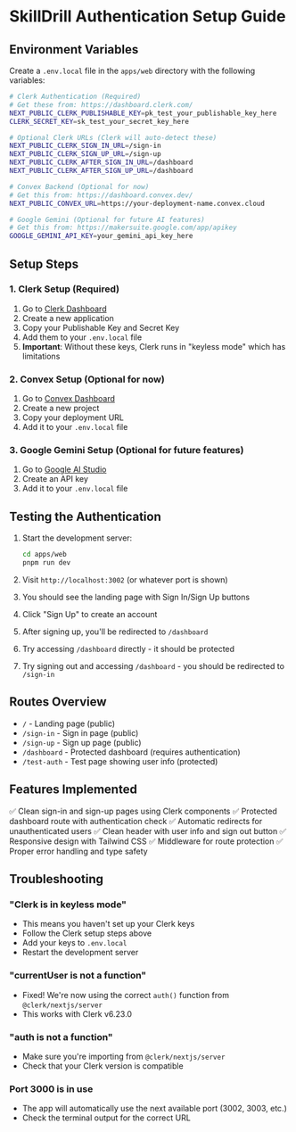 # SkillDrill Authentication Setup Guide

## Environment Variables

Create a `.env.local` file in the `apps/web` directory with the following variables:

```bash
# Clerk Authentication (Required)
# Get these from: https://dashboard.clerk.com/
NEXT_PUBLIC_CLERK_PUBLISHABLE_KEY=pk_test_your_publishable_key_here
CLERK_SECRET_KEY=sk_test_your_secret_key_here

# Optional Clerk URLs (Clerk will auto-detect these)
NEXT_PUBLIC_CLERK_SIGN_IN_URL=/sign-in
NEXT_PUBLIC_CLERK_SIGN_UP_URL=/sign-up
NEXT_PUBLIC_CLERK_AFTER_SIGN_IN_URL=/dashboard
NEXT_PUBLIC_CLERK_AFTER_SIGN_UP_URL=/dashboard

# Convex Backend (Optional for now)
# Get this from: https://dashboard.convex.dev/
NEXT_PUBLIC_CONVEX_URL=https://your-deployment-name.convex.cloud

# Google Gemini (Optional for future AI features)
# Get this from: https://makersuite.google.com/app/apikey
GOOGLE_GEMINI_API_KEY=your_gemini_api_key_here
```

## Setup Steps

### 1. Clerk Setup (Required)
1. Go to [Clerk Dashboard](https://dashboard.clerk.com/)
2. Create a new application
3. Copy your Publishable Key and Secret Key
4. Add them to your `.env.local` file
5. **Important**: Without these keys, Clerk runs in "keyless mode" which has limitations

### 2. Convex Setup (Optional for now)
1. Go to [Convex Dashboard](https://dashboard.convex.dev/)
2. Create a new project
3. Copy your deployment URL
4. Add it to your `.env.local` file

### 3. Google Gemini Setup (Optional for future features)
1. Go to [Google AI Studio](https://makersuite.google.com/app/apikey)
2. Create an API key
3. Add it to your `.env.local` file

## Testing the Authentication

1. Start the development server:
   ```bash
   cd apps/web
   pnpm run dev
   ```

2. Visit `http://localhost:3002` (or whatever port is shown)
3. You should see the landing page with Sign In/Sign Up buttons
4. Click "Sign Up" to create an account
5. After signing up, you'll be redirected to `/dashboard`
6. Try accessing `/dashboard` directly - it should be protected
7. Try signing out and accessing `/dashboard` - you should be redirected to `/sign-in`

## Routes Overview

- `/` - Landing page (public)
- `/sign-in` - Sign in page (public)
- `/sign-up` - Sign up page (public)
- `/dashboard` - Protected dashboard (requires authentication)
- `/test-auth` - Test page showing user info (protected)

## Features Implemented

✅ Clean sign-in and sign-up pages using Clerk components
✅ Protected dashboard route with authentication check
✅ Automatic redirects for unauthenticated users
✅ Clean header with user info and sign out button
✅ Responsive design with Tailwind CSS
✅ Middleware for route protection
✅ Proper error handling and type safety

## Troubleshooting

### "Clerk is in keyless mode"
- This means you haven't set up your Clerk keys
- Follow the Clerk setup steps above
- Add your keys to `.env.local`
- Restart the development server

### "currentUser is not a function"
- Fixed! We're now using the correct `auth()` function from `@clerk/nextjs/server`
- This works with Clerk v6.23.0

### "auth is not a function"
- Make sure you're importing from `@clerk/nextjs/server`
- Check that your Clerk version is compatible

### Port 3000 is in use
- The app will automatically use the next available port (3002, 3003, etc.)
- Check the terminal output for the correct URL 